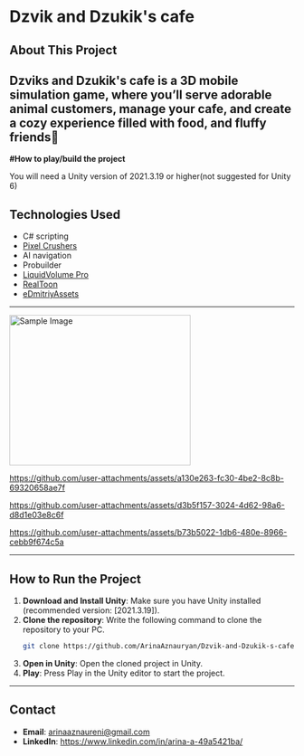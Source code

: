 # Dzvik and Dzukik's cafe

## About This Project

  Dzviks and Dzukik's cafe is a 3D mobile simulation game, where you’ll serve adorable animal customers, manage your cafe, and create a cozy experience filled with food, and fluffy friends🐻
---

**#How to play/build the project**

  You will need a Unity version of 2021.3.19 or higher(not suggested for Unity 6)


## Technologies Used
- C# scripting
- [Pixel Crushers](https://www.pixelcrushers.com/)
- AI navigation
- Probuilder
- [LiquidVolume Pro](https://assetstore.unity.com/packages/vfx/shaders/liquid-volume-pro-2-129967?srsltid=AfmBOopp2p3HhYy3Mwx_w95_lg-uUQxJuz5UdPv0sBxvBGIrc07wqwyo)
- [RealToon](https://assetstore.unity.com/packages/vfx/shaders/realtoon-pro-anime-toon-shader-65518?srsltid=AfmBOormWxr3i_S6pfQ7SVSKhpYSm7rJ8439w0nTXda0NZCKd5T4eoxd)
- [eDmitriyAssets](https://discussions.unity.com/u/edmitriy/summary)

---
<img src="https://github.com/user-attachments/assets/eb17292b-2444-4514-9a1e-0813a9f15436" alt="Sample Image" width="320" height="266">


https://github.com/user-attachments/assets/a130e263-fc30-4be2-8c8b-69320658ae7f



https://github.com/user-attachments/assets/d3b5f157-3024-4d62-98a6-d8d1e03e8c6f


https://github.com/user-attachments/assets/b73b5022-1db6-480e-8966-cebb9f674c5a






---

## How to Run the Project

1. **Download and Install Unity**: Make sure you have Unity installed (recommended version: [2021.3.19]).
2. **Clone the repository**: Write the following command to clone the repository to your PC.
    ```bash
    git clone https://github.com/ArinaAznauryan/Dzvik-and-Dzukik-s-cafe.git
    ```
3. **Open in Unity**: Open the cloned project in Unity.
4. **Play**: Press Play in the Unity editor to start the project.

---

## Contact
- **Email**: arinaaznaureni@gmail.com
- **LinkedIn**: https://www.linkedin.com/in/arina-a-49a5421ba/
